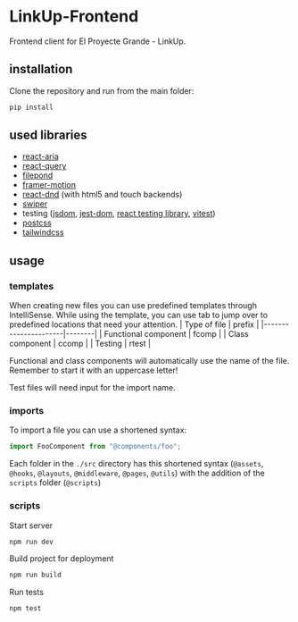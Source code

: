 # LinkUp-Frontend

Frontend client for El Proyecte Grande - LinkUp.

## installation

Clone the repository and run from the main folder:

```bash
pip install
```

## used libraries

- [react-aria](https://react-spectrum.adobe.com/react-aria/)
- [react-query](https://tanstack.com/query/v3/)
- [filepond](https://pqina.nl/filepond/)
- [framer-motion](https://www.framer.com/?utm_source=motion-readme)
- [react-dnd](https://react-dnd.github.io/react-dnd/about) (with html5 and touch backends)
- [swiper](https://swiperjs.com/react)
- testing ([jsdom](https://github.com/jsdom/jsdom#readme), [jest-dom](https://github.com/testing-library/jest-dom#readme), [react testing library](https://github.com/testing-library/react-testing-library#readme), [vitest](https://vitest.dev/))
- [postcss](https://postcss.org/)
- [tailwindcss](https://tailwindcss.com/)

## usage

### templates

When creating new files you can use predefined templates through IntelliSense. While using the template, you can use tab to jump over to predefined locations that need your attention.
| Type of file | prefix |
|----------------------|--------|
| Functional component | fcomp |
| Class component | ccomp |
| Testing | rtest |

Functional and class components will automatically use the name of the file. Remember to start it with an uppercase letter!

Test files will need input for the import name.

### imports

To import a file you can use a shortened syntax:

```javascript
import FooComponent from "@components/foo";
```

Each folder in the `./src` directory has this shortened syntax (`@assets`, `@hooks`, `@layouts`, `@middleware`, `@pages`, `@utils`) with the addition of the `scripts` folder (`@scripts`)

### scripts

Start server

```bash
npm run dev
```

Build project for deployment

```bash
npm run build
```

Run tests

```bash
npm test
```
